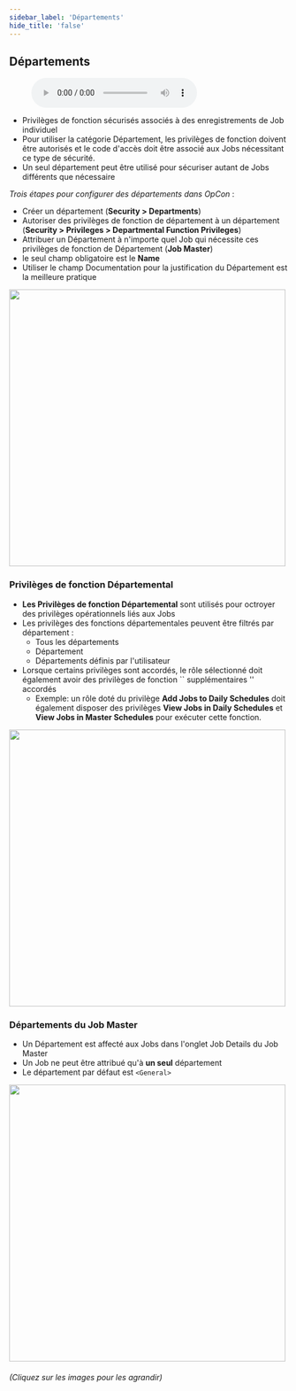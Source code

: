 ```yaml
---
sidebar_label: 'Départements'
hide_title: 'false'
---
```


## Départements

<figure>
    <audio
        controls
        src="audiobasic/Departments.mp3">
            Your browser does not support the
            <code>audio</code> element.
    </audio>
</figure>

* Privilèges de fonction sécurisés associés à des enregistrements de Job individuel
* Pour utiliser la catégorie Département, les privilèges de fonction doivent être autorisés et le code d'accès doit être associé aux Jobs nécessitant ce type de sécurité.
* Un seul département peut être utilisé pour sécuriser autant de Jobs différents que nécessaire


_Trois étapes pour configurer des départements dans OpCon_ :  

* Créer un département (**Security > Departments**)
* Autoriser des privilèges de fonction de département à un département (**Security > Privileges > Departmental Function Privileges**)
* Attribuer un Département à n'importe quel Job qui nécessite ces privilèges de fonction de Département (**Job Master**)
* le seul champ obligatoire est le **Name**
* Utiliser le champ Documentation pour la justification du Département est la meilleure pratique

<a href="imgbasic/307.png" target="_blank"><img src="imgbasic/307.png" width="500"></img></a>

### Privilèges de fonction Départemental

* **Les Privilèges de fonction Départemental** sont utilisés pour octroyer des privilèges opérationnels liés aux Jobs
* Les privilèges des fonctions départementales peuvent être filtrés par département :
    * Tous les départements
    * Département
    * Départements définis par l'utilisateur
* Lorsque certains privilèges sont accordés, le rôle sélectionné doit également avoir des privilèges de fonction `` supplémentaires '' accordés
    * Exemple: un rôle doté du privilège **Add Jobs to Daily Schedules** doit également disposer des privilèges **View Jobs in Daily Schedules** et **View Jobs in Master Schedules** pour exécuter cette fonction.

<a href="imgbasic/308.png" target="_blank"><img src="imgbasic/308.png" width="500"></img></a>

### Départements du Job Master

* Un Département est affecté aux Jobs dans l'onglet Job Details du Job Master
* Un Job ne peut être attribué qu'à **un seul** département
* Le département par défaut est ```<General>```

<a href="imgbasic/309.png" target="_blank"><img src="imgbasic/309.png" width="500"></img></a>

###### (Cliquez sur les images pour les agrandir)